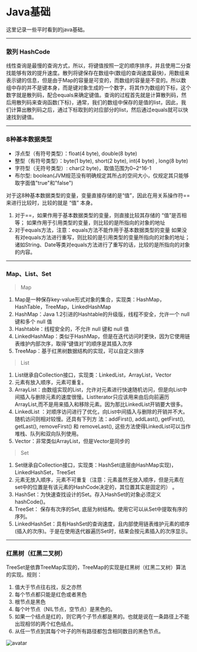 # Java基础


这里记录一些平时看到的java基础。


***
### 散列 HashCode

线性查询是最慢的查询方式，所以，将键值按照一定的顺序排序，并且使用二分查找能够有效的提升速度。散列将键保存在数组中(数组的查询速度最快)，用数组来表示键的信息，但是由于Map的容量是可变的，而数组的容量是不变的。所以数组中存的并不是键本身，而是键对象生成的一个数字，将其作为数组的下标，这个数字就是散列码，配合equals来确定键值。查询的过程首先就是计算散列码，然后用散列码来查询函数(下标)，通常，我们的数组中保存的是值的list，因此，我们计算出散列码之后，通过下标取到的对应部分的list，然后通过equals就可以快速找到键值。


***
### 8种基本数据类型

+ 浮点型（有符号类型）：float(4 byte), double(8 byte)
+ 整型（有符号类型）：byte(1 byte), short(2 byte), int(4 byte) , long(8 byte)
+ 字符型（无符号类型）: char(2 byte)，取值范围为0~2^16-1
+ 布尔型: boolean(JVM规范没有明确规定其所占的空间大小，仅规定其只能够取字面值"true"和"false")

对于这8种基本数据类型的变量，变量直接存储的是“值”，因此在用关系操作符==来进行比较时，比较的就是 “值” 本身。
1. 对于==，如果作用于基本数据类型的变量，则直接比较其存储的 “值”是否相等；
如果作用于引用类型的变量，则比较的是所指向的对象的地址
2. 对于equals方法，注意：equals方法不能作用于基本数据类型的变量
如果没有对equals方法进行重写，则比较的是引用类型的变量所指向的对象的地址；
诸如String、Date等类对equals方法进行了重写的话，比较的是所指向的对象的内容。


***
### Map、List、Set

> Map

1. Map是一种保存key-value形式对象的集合，实现类：HashMap，HashTable，TreeMap，LinkedHashMap
2. HashMap：Java 1.2引进的Hashtable的升级版，线程不安全，允许一个 null 键和多个 null 值
3. Hashtable：线程安全的，不允许 null 键和 null 值
4. LinkedHashMap：类似于HashMap，但是在迭代访问时更快，因为它使用链表维护内部次序，取得“键值对”的顺序是其插入次序
5. TreeMap：基于红黑树数据结构的实现，可以自定义排序

> List

1. List继承自Collection接口，实现类：LinkedList，ArrayList，Vector
2. 元素有放入顺序，元素可重复。
3. ArrayList：由数组实现的List，允许对元素进行快速随机访问，但是向List中间插入与删除元素的速度很慢。ListIterator只应该用来由后向前遍历 ArrayList,而不是用来插入和移除元素。因为那比LinkedList开销要大很多。 
4. LinkedList ：对顺序访问进行了优化，向List中间插入与删除的开销并不大。随机访问则相对较慢。还具有下列方 法：addFirst(), addLast(), getFirst(), getLast(), removeFirst() 和 removeLast(), 这些方法使得LinkedList可以当作堆栈、队列和双向队列使用。
5. Vector：非常类似ArrayList，但是Vector是同步的

> Set

1. Set继承自Collection接口，实现类：HashSet(底层由HashMap实现)，LinkedHashSet，TreeSet
2. 元素无放入顺序，元素不可重复（注意：元素虽然无放入顺序，但是元素在set中的位置是有该元素的HashCode决定的，其位置其实是固定的） 。
3. HashSet：为快速查找设计的Set。存入HashSet的对象必须定义hashCode()。
4. TreeSet： 保存有次序的Set, 底层为树结构。使用它可以从Set中提取有序的序列。
5. LinkedHashSet：具有HashSet的查询速度，且内部使用链表维护元素的顺序(插入的次序)。于是在使用迭代器遍历Set时，结果会按元素插入的次序显示。


***
### 红黑树（红黑二叉树）

TreeSet是依靠TreeMap实现的，TreeMap的实现是红黑树（红黑二叉树）算法的实现。规则：
1. 值大于节点往右找，反之亦然
2. 每个节点都只能是红色或者黑色
3. 根节点是黑色
4. 每个叶节点（NIL节点，空节点）是黑色的。
5. 如果一个结点是红的，则它两个子节点都是黑的。也就是说在一条路径上不能出现相邻的两个红色结点。
6. 从任一节点到其每个叶子的所有路径都包含相同数目的黑色节点。

![avatar](/img/java/1.png)
